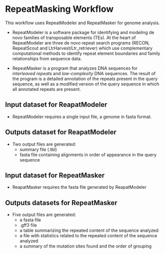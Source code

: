 # RepeatMasking Workflow

This workflow uses RepeatModeler and RepeatMasker for genome analysis.

- RepeatModeler is a software package for identifying and modeling de novo families of transposable elements (TEs). At the heart of RepeatModeler are three de novo repeat search programs (RECON, RepeatScout and LtrHarvest/Ltr_retriever) which use complementary computational methods to identify repeat element boundaries and family relationships from sequence data.

- RepeatMasker is a program that analyzes DNA sequences for *interleaved repeats* and *low-complexity* DNA sequences. The result of the program is a detailed annotation of the repeats present in the query sequence, as well as a modified version of the query sequence in which all annotated repeats are present.

## Input dataset for ReapatModeler
- RepeatModeler requires a single input file, a genome in fasta format.


## Outputs dataset for ReapatModeler
- Two output files are generated:
    - summary file (.tbl)
    - fasta file containing alignments in order of appearance in the query sequence


## Input dataset for RepeatMasker
- ReapatMasker requires the fasta file generated by ReapatModeler

## Outputs datasets for RepeatMasker
- Five output files are generated:
    - a fasta file
    - .gff3 file
    - a table summarizing the repeated content of the sequence analyzed
    - a file with statistics related to the repeated content of the sequence analyzed
    - a summary of the mutation sites found and the order of grouping
    
